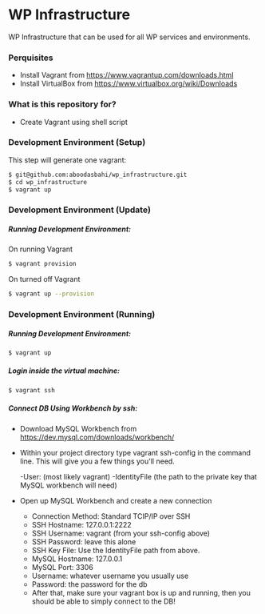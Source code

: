 # WP Infrastructure #

WP Infrastructure that can be used for all WP services and environments.

### Perquisites ###

* Install Vagrant from https://www.vagrantup.com/downloads.html
* Install VirtualBox from https://www.virtualbox.org/wiki/Downloads

### What is this repository for? ###

* Create Vagrant using shell script

### Development Environment (Setup) ###

This step will generate one vagrant:

```sh
$ git@github.com:aboodasbahi/wp_infrastructure.git
$ cd wp_infrastructure 
$ vagrant up
```

### Development Environment (Update)  ###

##### Running Development Environment: #####
On running Vagrant
```sh
$ vagrant provision
```

On turned off Vagrant
```sh
$ vagrant up --provision
```

### Development Environment (Running)  ###

##### Running Development Environment: #####
```sh
$ vagrant up
```

##### Login inside the virtual machine: #####
```sh
$ vagrant ssh
```
##### Connect DB Using Workbench by ssh: #####

- Download MySQL Workbench from https://dev.mysql.com/downloads/workbench/
- Within your project directory type vagrant ssh-config in the command line. This will give you a few things you'll need.

	-User: (most likely vagrant)
	-IdentityFile (the path to the private key that MySQL workbench will need)

- Open up MySQL Workbench and create a new connection

	* Connection Method: Standard TCIP/IP over SSH
	* SSH Hostname: 127.0.0.1:2222
	* SSH Username: vagrant (from your ssh-config above)
	* SSH Password: leave this alone
	* SSH Key File: Use the IdentityFile path from above.
	* MySQL Hostname: 127.0.0.1
	* MySQL Port: 3306
	* Username: whatever username you usually use
	* Password: the password for the db
	* After that, make sure your vagrant box is up and running, then you should be able to simply connect to the DB!
